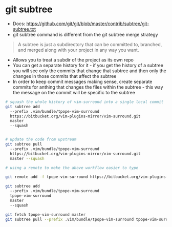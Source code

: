 # git subtree

* Docs: https://github.com/git/git/blob/master/contrib/subtree/git-subtree.txt
* git subtree command is different from the git subtree merge strategy

> A subtree is just a subdirectory that can be
> committed to, branched, and merged along with your project in
> any way you want.


* Allows you to treat a subdir of the project as its own repo
* You can get a separate history for it - if you get the history of a subtree
  you will see only the commits that change that subtree and then only the
  changes in those commits that affect the subtree
* In order to keep commit messages making sense, create separate commits for
  anthing that changes the files within the subtree - this way the message on
  the commit will be specific to the subtree


```bash
# squash the whole history of vim-surround into a single local commit
git subtree add
  --prefix .vim/bundle/tpope-vim-surround
  https://bitbucket.org/vim-plugins-mirror/vim-surround.git
  master
  --squash


# update the code from upstream
git subtree pull
  --prefix .vim/bundle/tpope-vim-surround
  https://bitbucket.org/vim-plugins-mirror/vim-surround.git
  master --squash

# using a remote to make the above workflow easier to type

git remote add -f tpope-vim-surround https://bitbucket.org/vim-plugins-mirror/vim-surround.git

git subtree add
  --prefix .vim/bundle/tpope-vim-surround
  tpope-vim-surround
  master
  --squash

git fetch tpope-vim-surround master
git subtree pull --prefix .vim/bundle/tpope-vim-surround tpope-vim-surround master --squash
```

